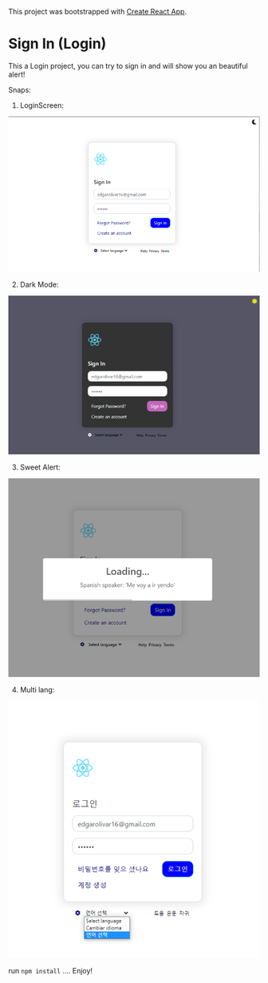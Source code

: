 This project was bootstrapped with [Create React App](https://github.com/facebook/create-react-app).

# Sign In (Login)

This a Login project, you can try to sign in and will show you an beautiful alert!

Snaps:
1. LoginScreen:

  ![LoginScreen](public/assets/login.png)

2. Dark Mode:

  ![Dark Mode](public/assets/login_dark.png)

3. Sweet Alert:

  ![Alert](public/assets/alert.png)

4. Multi lang:

  ![Multi lang](public/assets/multilang.png)

run ``` npm install ``` .... 
Enjoy!



